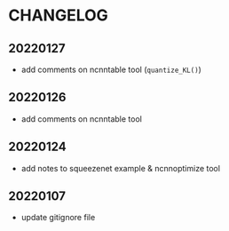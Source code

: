 # CHANGELOG

## 20220127
- add comments on ncnntable tool (`quantize_KL()`)

## 20220126
- add comments on ncnntable tool

## 20220124
- add notes to squeezenet example & ncnnoptimize tool

## 20220107
- update gitignore file
